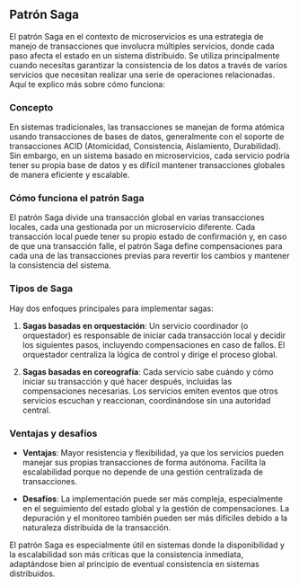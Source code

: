 ## Patrón Saga

El patrón Saga en el contexto de microservicios es una estrategia de manejo de transacciones que involucra múltiples servicios, donde cada paso afecta el estado en un sistema distribuido. Se utiliza principalmente cuando necesitas garantizar la consistencia de los datos a través de varios servicios que necesitan realizar una serie de operaciones relacionadas. Aquí te explico más sobre cómo funciona:

### Concepto
En sistemas tradicionales, las transacciones se manejan de forma atómica usando transacciones de bases de datos, generalmente con el soporte de transacciones ACID (Atomicidad, Consistencia, Aislamiento, Durabilidad). Sin embargo, en un sistema basado en microservicios, cada servicio podría tener su propia base de datos y es difícil mantener transacciones globales de manera eficiente y escalable.

### Cómo funciona el patrón Saga
El patrón Saga divide una transacción global en varias transacciones locales, cada una gestionada por un microservicio diferente. Cada transacción local puede tener su propio estado de confirmación y, en caso de que una transacción falle, el patrón Saga define compensaciones para cada una de las transacciones previas para revertir los cambios y mantener la consistencia del sistema.

### Tipos de Saga
Hay dos enfoques principales para implementar sagas:

1. **Sagas basadas en orquestación**: Un servicio coordinador (o orquestador) es responsable de iniciar cada transacción local y decidir los siguientes pasos, incluyendo compensaciones en caso de fallos. El orquestador centraliza la lógica de control y dirige el proceso global.

2. **Sagas basadas en coreografía**: Cada servicio sabe cuándo y cómo iniciar su transacción y qué hacer después, incluidas las compensaciones necesarias. Los servicios emiten eventos que otros servicios escuchan y reaccionan, coordinándose sin una autoridad central.

### Ventajas y desafíos
- **Ventajas**: Mayor resistencia y flexibilidad, ya que los servicios pueden manejar sus propias transacciones de forma autónoma. Facilita la escalabilidad porque no depende de una gestión centralizada de transacciones.

- **Desafíos**: La implementación puede ser más compleja, especialmente en el seguimiento del estado global y la gestión de compensaciones. La depuración y el monitoreo también pueden ser más difíciles debido a la naturaleza distribuida de la transacción.

El patrón Saga es especialmente útil en sistemas donde la disponibilidad y la escalabilidad son más críticas que la consistencia inmediata, adaptándose bien al principio de eventual consistencia en sistemas distribuidos.